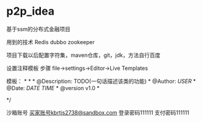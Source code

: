 # p2p_idea
基于ssm的分布式金融项目

用到的技术 Redis  dubbo   zookeeper 


项目下载以后配置字符集，maven仓库，git，jdk，方法自行百度

设置注释模板
步骤 file->settings->Editor->Live Templates

模板：
*
    *
    * @Description: TODO(一句话描述该类的功能)
    * @Author: $USER$
    * @Date: $DATE$ $TIME$
    * @version v1.0
    *

*/

沙箱账号
买家账号kbrtjs2738@sandbox.com
登录密码111111
支付密码111111